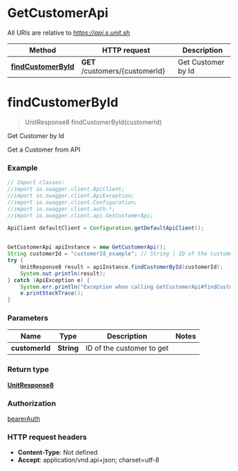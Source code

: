 # GetCustomerApi

All URIs are relative to *https://api.s.unit.sh*

Method | HTTP request | Description
------------- | ------------- | -------------
[**findCustomerById**](GetCustomerApi.md#findCustomerById) | **GET** /customers/{customerId} | Get Customer by Id

<a name="findCustomerById"></a>
# **findCustomerById**
> UnitResponse8 findCustomerById(customerId)

Get Customer by Id

Get a Customer from API 

### Example
```java
// Import classes:
//import io.swagger.client.ApiClient;
//import io.swagger.client.ApiException;
//import io.swagger.client.Configuration;
//import io.swagger.client.auth.*;
//import io.swagger.client.api.GetCustomerApi;

ApiClient defaultClient = Configuration.getDefaultApiClient();


GetCustomerApi apiInstance = new GetCustomerApi();
String customerId = "customerId_example"; // String | ID of the customer to get
try {
    UnitResponse8 result = apiInstance.findCustomerById(customerId);
    System.out.println(result);
} catch (ApiException e) {
    System.err.println("Exception when calling GetCustomerApi#findCustomerById");
    e.printStackTrace();
}
```

### Parameters

Name | Type | Description  | Notes
------------- | ------------- | ------------- | -------------
 **customerId** | **String**| ID of the customer to get |

### Return type

[**UnitResponse8**](UnitResponse8.md)

### Authorization

[bearerAuth](../README.md#bearerAuth)

### HTTP request headers

 - **Content-Type**: Not defined
 - **Accept**: application/vnd.api+json; charset=utf-8

